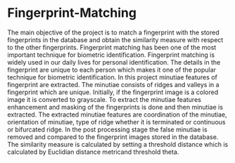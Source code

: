 # Fingerprint-Matching

The main objective of the project is to match a fingerprint with the stored fingerprints in the database and obtain the 
similarity measure with respect to the other fingerprints. Fingerprint matching has been one of the most important technique 
for biometric identification. Fingerprint matching is widely used in our daily lives for personal identification. 
The details in the fingerprint are unique to each person which makes it one of the popular technique for biometric 
identification. In this project minutiae features of fingerprint are extracted. The minutiae consists of ridges and valleys 
in a fingerprint which are unique. Initially, if the fingerprint image is a colored image it is converted to grayscale. 
To extract the minutiae features enhancement and masking of the fingerprints is done and then minutiae is extracted. 
The extracted minutiae features are coordination of the minutiae, orientation of minutiae, type of ridge whether it is 
terminated or continuous or bifurcated ridge. In the post processing stage the false minutiae is removed and compared 
to the fingerprint images stored in the database. The similarity measure is calculated by setting a threshold distance 
which is calculated by Euclidian distance metricand threshold theta.
